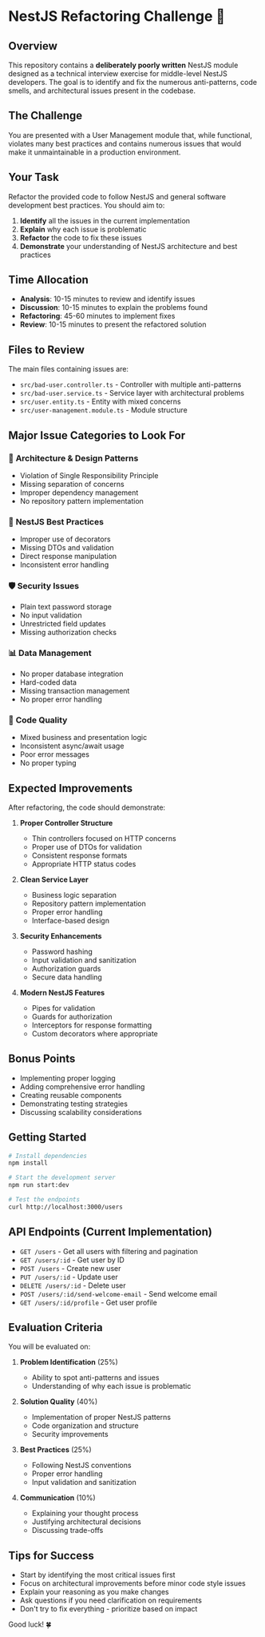 # NestJS Refactoring Challenge 🚀

## Overview
This repository contains a **deliberately poorly written** NestJS module designed as a technical interview exercise for middle-level NestJS developers. The goal is to identify and fix the numerous anti-patterns, code smells, and architectural issues present in the codebase.

## The Challenge
You are presented with a User Management module that, while functional, violates many best practices and contains numerous issues that would make it unmaintainable in a production environment.

## Your Task
Refactor the provided code to follow NestJS and general software development best practices. You should aim to:

1. **Identify** all the issues in the current implementation
2. **Explain** why each issue is problematic
3. **Refactor** the code to fix these issues
4. **Demonstrate** your understanding of NestJS architecture and best practices

## Time Allocation
- **Analysis**: 10-15 minutes to review and identify issues
- **Discussion**: 10-15 minutes to explain the problems found
- **Refactoring**: 45-60 minutes to implement fixes
- **Review**: 10-15 minutes to present the refactored solution

## Files to Review
The main files containing issues are:
- `src/bad-user.controller.ts` - Controller with multiple anti-patterns
- `src/bad-user.service.ts` - Service layer with architectural problems
- `src/user.entity.ts` - Entity with mixed concerns
- `src/user-management.module.ts` - Module structure

## Major Issue Categories to Look For

### 🎯 **Architecture & Design Patterns**
- Violation of Single Responsibility Principle
- Missing separation of concerns
- Improper dependency management
- No repository pattern implementation

### 🔧 **NestJS Best Practices**
- Improper use of decorators
- Missing DTOs and validation
- Direct response manipulation
- Inconsistent error handling

### 🛡️ **Security Issues**
- Plain text password storage
- No input validation
- Unrestricted field updates
- Missing authorization checks

### 📊 **Data Management**
- No proper database integration
- Hard-coded data
- Missing transaction management
- No proper error handling

### 🧹 **Code Quality**
- Mixed business and presentation logic
- Inconsistent async/await usage
- Poor error messages
- No proper typing

## Expected Improvements

After refactoring, the code should demonstrate:

1. **Proper Controller Structure**
   - Thin controllers focused on HTTP concerns
   - Proper use of DTOs for validation
   - Consistent response formats
   - Appropriate HTTP status codes

2. **Clean Service Layer**
   - Business logic separation
   - Repository pattern implementation
   - Proper error handling
   - Interface-based design

3. **Security Enhancements**
   - Password hashing
   - Input validation and sanitization
   - Authorization guards
   - Secure data handling

4. **Modern NestJS Features**
   - Pipes for validation
   - Guards for authorization
   - Interceptors for response formatting
   - Custom decorators where appropriate

## Bonus Points
- Implementing proper logging
- Adding comprehensive error handling
- Creating reusable components
- Demonstrating testing strategies
- Discussing scalability considerations

## Getting Started

```bash
# Install dependencies
npm install

# Start the development server
npm run start:dev

# Test the endpoints
curl http://localhost:3000/users
```

## API Endpoints (Current Implementation)
- `GET /users` - Get all users with filtering and pagination
- `GET /users/:id` - Get user by ID
- `POST /users` - Create new user
- `PUT /users/:id` - Update user
- `DELETE /users/:id` - Delete user
- `POST /users/:id/send-welcome-email` - Send welcome email
- `GET /users/:id/profile` - Get user profile

## Evaluation Criteria

You will be evaluated on:

1. **Problem Identification** (25%)
   - Ability to spot anti-patterns and issues
   - Understanding of why each issue is problematic

2. **Solution Quality** (40%)
   - Implementation of proper NestJS patterns
   - Code organization and structure
   - Security improvements

3. **Best Practices** (25%)
   - Following NestJS conventions
   - Proper error handling
   - Input validation and sanitization

4. **Communication** (10%)
   - Explaining your thought process
   - Justifying architectural decisions
   - Discussing trade-offs

## Tips for Success
- Start by identifying the most critical issues first
- Focus on architectural improvements before minor code style issues
- Explain your reasoning as you make changes
- Ask questions if you need clarification on requirements
- Don't try to fix everything - prioritize based on impact

Good luck! 🍀
